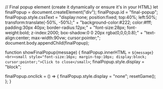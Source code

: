 
// Final popup element (create it dynamically or ensure it's in your HTML)
let finalPopup = document.createElement("div");
finalPopup.id = "final-popup";
finalPopup.style.cssText =
  "display:none; position:fixed; top:40%; left:50%; transform:translate(-50%, -50%);" +
  "background-color:#222; color:#fff; padding:30px 40px; border-radius:12px;" +
  "font-size:28px; font-weight:bold; z-index:2000; box-shadow:0 0 20px rgba(0,0,0,0.8);" +
  "text-align:center; max-width:90vw; cursor:pointer;";
document.body.appendChild(finalPopup);

function showFinalPopup(message) {
  finalPopup.innerHTML = `${message}<br><small style="font-size:16px; margin-top:10px; display:block; cursor:pointer;">Click to close</small>`;
  finalPopup.style.display = "block";

  finalPopup.onclick = () => {
    finalPopup.style.display = "none";
    resetGame();
  };
}




